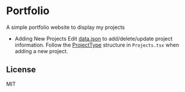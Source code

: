 # Portfolio
A simple portfolio website to display my projects

- Adding New Projects
Edit [data.json](https://github.com/thinkty/portfolio/blob/master/src/data.json) to add/delete/update project information.
Follow the [ProjectType](https://github.com/thinkty/portfolio/blob/master/src/components/Projects.tsx) structure in `Projects.tsx` when adding a new project.

## License
MIT
